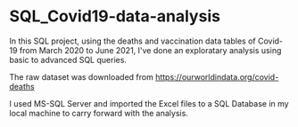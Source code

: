 # SQL_Covid19-data-analysis

In this SQL project, using the deaths and vaccination data tables of Covid-19 from March 2020 to June 2021, I've done an exploratary analysis using basic to advanced SQL queries.

The raw dataset was downloaded from https://ourworldindata.org/covid-deaths

I used MS-SQL Server and imported the Excel files to a SQL Database in my local machine to carry forward with the analysis. 
